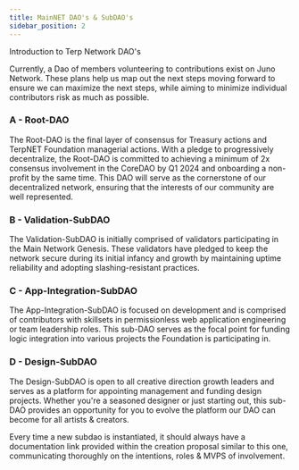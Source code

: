 ```yaml
---
title: MainNET DAO's & SubDAO's
sidebar_position: 2
---
```

Introduction to Terp Network DAO's

Currently, a Dao of members volunteering to contributions exist on Juno Network. These plans help us map out the next steps moving forward to ensure we can maximize the next steps, while aiming to minimize individual contributors risk as much as possible.
### A - Root-DAO
The Root-DAO is the final layer of consensus for Treasury actions and TerpNET Foundation managerial actions. With a pledge to progressively decentralize, the Root-DAO is committed to achieving a minimum of 2x consensus involvement in the CoreDAO by Q1 2024 and onboarding a non-profit by the same time. This DAO will serve as the cornerstone of our decentralized network, ensuring that the interests of our community are well represented.
### B - Validation-SubDAO 
The Validation-SubDAO is initially comprised of validators participating in the Main Network Genesis. These validators have pledged to keep the network secure during its initial infancy and growth by maintaining uptime reliability and adopting slashing-resistant practices.
### C - App-Integration-SubDAO
The App-Integration-SubDAO is focused on development and is comprised of contributors with skillsets in permissionless web application engineering or team leadership roles. This sub-DAO serves as the focal point for funding logic integration into various projects the Foundation is participating in.
### D - Design-SubDAO
The Design-SubDAO is open to all creative direction growth leaders and serves as a platform for appointing management and funding design projects. Whether you're a seasoned designer or just starting out, this sub-DAO provides an opportunity for you to evolve the platform our DAO can become for all artists & creators.

Every time a new subdao is instantiated, it should always have a documentation link provided within the creation proposal similar to this one, communicating thoroughly on the intentions, roles & MVPS of involvement.